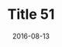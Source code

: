 ---
layout: posts
title: "Title 51"
img: "https://image.tmdb.org/t/p/w185/kPRb1mbVHGop0egQ7153y0lhzGL.jpg"
date: 2016-08-13
genre: "Comedy"
categories: Movies
tags: bollywood, shah ruch khan
published: true 
---